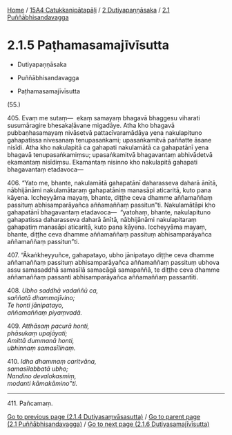 
[Home](/) / [15A4 Catukkanipātapāḷi](../...md) / [2 Dutiyapaṇṇāsaka](...md) / [2.1 Puññābhisandavagga](../15A4/2/2.1.md)

# 2.1.5 Paṭhamasamajīvīsutta

* Dutiyapaṇṇāsaka

* Puññābhisandavagga

* Paṭhamasamajīvīsutta

(55.)

405\. Evaṃ me sutaṃ—  ekaṃ samayaṃ bhagavā bhaggesu viharati susumāragire bhesakaḷāvane migadāye. Atha kho bhagavā pubbaṇhasamayaṃ nivāsetvā pattacīvaramādāya yena nakulapituno gahapatissa nivesanaṃ tenupasaṅkami; upasaṅkamitvā paññatte āsane nisīdi. Atha kho nakulapitā ca gahapati nakulamātā ca gahapatānī yena bhagavā tenupasaṅkamiṃsu; upasaṅkamitvā bhagavantaṃ abhivādetvā ekamantaṃ nisīdiṃsu. Ekamantaṃ nisinno kho nakulapitā gahapati bhagavantaṃ etadavoca—

406\. “Yato me, bhante, nakulamātā gahapatānī daharasseva daharā ānītā, nābhijānāmi nakulamātaraṃ gahapatāniṃ manasāpi aticaritā, kuto pana kāyena. Iccheyyāma mayaṃ, bhante, diṭṭhe ceva dhamme aññamaññaṃ passituṃ abhisamparāyañca aññamaññaṃ passitun”ti. Nakulamātāpi kho gahapatānī bhagavantaṃ etadavoca—  “yatohaṃ, bhante, nakulapituno gahapatissa daharasseva daharā ānītā, nābhijānāmi nakulapitaraṃ gahapatiṃ manasāpi aticaritā, kuto pana kāyena. Iccheyyāma mayaṃ, bhante, diṭṭhe ceva dhamme aññamaññaṃ passituṃ abhisamparāyañca aññamaññaṃ passitun”ti.

407\. “Ākaṅkheyyuñce, gahapatayo, ubho jānipatayo diṭṭhe ceva dhamme aññamaññaṃ passituṃ abhisamparāyañca aññamaññaṃ passituṃ ubhova assu samasaddhā samasīlā samacāgā samapaññā, te diṭṭhe ceva dhamme aññamaññaṃ passanti abhisamparāyañca aññamaññaṃ passantīti.

408\. _Ubho saddhā vadaññū ca,_  
_saññatā dhammajīvino;_  
_Te honti jānipatayo,_  
_aññamaññaṃ piyaṃvadā._  


409\. _Atthāsaṃ pacurā honti,_  
_phāsukaṃ upajāyati;_  
_Amittā dummanā honti,_  
_ubhinnaṃ samasīlinaṃ._  


410\. _Idha dhammaṃ caritvāna,_  
_samasīlabbatā ubho;_  
_Nandino devalokasmiṃ,_  
_modanti kāmakāmino”ti._  


---

411\. Pañcamaṃ.



[Go to previous page (2.1.4 Dutiyasaṃvāsasutta)](2.1.4.md) / [Go to parent page (2.1 Puññābhisandavagga)](../15A4/2/2.1.md) / [Go to next page (2.1.6 Dutiyasamajīvīsutta)](2.1.6.md)


